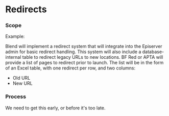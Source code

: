 # Redirects

### Scope

Example:

Blend will implement a redirect system that will integrate into the Episerver admin for basic redirect handling. This system will also include a database-internal table to redirect legacy URLs to new locations. BF Red or APTA will provide a list of pages to redirect prior to launch. The list will be in the form of an Excel table, with one redirect per row, and two columns:

* Old URL
* New URL

### Process

We need to get this early, or before it's too late.
